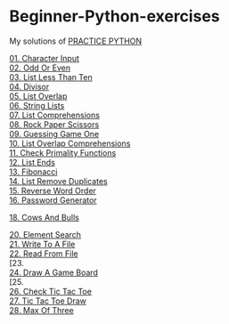 # Beginner-Python-exercises
My solutions of [PRACTICE PYTHON](http://www.practicepython.org/)

[01. Character Input](http://www.practicepython.org/exercise/2014/01/29/01-character-input.html)  
[02. Odd Or Even](http://www.practicepython.org/exercise/2014/02/05/02-odd-or-even.html)  
[03. List Less Than Ten](http://www.practicepython.org/exercise/2014/02/15/03-list-less-than-ten.html)  
[04. Divisor](http://www.practicepython.org/exercise/2014/02/26/04-divisors.html)  
[05. List Overlap](http://www.practicepython.org/exercise/2014/03/05/05-list-overlap.html)  
[06. String Lists](http://www.practicepython.org/exercise/2014/03/12/06-string-lists.html)  
[07. List Comprehensions](http://www.practicepython.org/exercise/2014/03/19/07-list-comprehensions.html)  
[08. Rock Paper Scissors](http://www.practicepython.org/exercise/2014/03/26/08-rock-paper-scissors.html)  
[09. Guessing Game One](http://www.practicepython.org/exercise/2014/04/02/09-guessing-game-one.html)  
[10. List Overlap Comprehensions](http://www.practicepython.org/exercise/2014/04/10/10-list-overlap-comprehensions.html)  
[11. Check Primality Functions](http://www.practicepython.org/solution/2014/04/16/11-check-primality-functions-solutions.html)  
[12. List Ends](http://www.practicepython.org/exercise/2014/04/25/12-list-ends.html)  
[13. Fibonacci](http://www.practicepython.org/exercise/2014/04/30/13-fibonacci.html)  
[14. List Remove Duplicates](http://www.practicepython.org/solution/2014/05/21/14-list-remove-duplicates-solutions.html)  
[15. Reverse Word Order](http://www.practicepython.org/solution/2014/05/28/15-reverse-word-order-solutions.html)  
[16. Password Generator](http://www.practicepython.org/solution/2014/06/06/16-password-generator-solutions.html)  

[18. Cows And Bulls](http://www.practicepython.org/exercise/2014/07/05/18-cows-and-bulls.html)  

[20. Element Search](http://www.practicepython.org/exercise/2014/11/11/20-element-search.html)  
[21. Write To A File](http://www.practicepython.org/exercise/2014/11/30/21-write-to-a-file.html)  
[22. Read From File](http://www.practicepython.org/exercise/2014/12/06/22-read-from-file.html)  
[23.  
[24. Draw A Game Board](http://www.practicepython.org/exercise/2014/12/27/24-draw-a-game-board.html)  
[25.  
[26. Check Tic Tac Toe](http://www.practicepython.org/exercise/2015/11/16/26-check-tic-tac-toe.html)  
[27. Tic Tac Toe Draw](http://www.practicepython.org/exercise/2015/11/26/27-tic-tac-toe-draw.html)  
[28. Max Of Three](http://www.practicepython.org/exercise/2016/03/27/28-max-of-three.html)  
